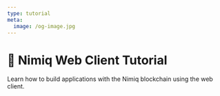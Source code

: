 ```yaml
---
type: tutorial
meta:
  image: /og-image.jpg
---
```


# 🚀 Nimiq Web Client Tutorial

Learn how to build applications with the Nimiq blockchain using the web client.
